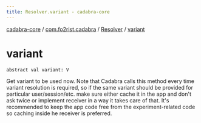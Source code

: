 ```yaml
---
title: Resolver.variant - cadabra-core
---
```


[cadabra-core](../../index.html) / [com.fo2rist.cadabra](../index.html) / [Resolver](index.html) / [variant](./variant.html)

# variant

`abstract val variant: V`

Get variant to be used now.
Note that Cadabra calls this method every time variant resolution is required, so if the same variant should be
provided for particular user/session/etc. make sure either cache it in the app and don't ask twice or
implement receiver in a way it takes care of that.
It's recommended to keep the app code free from the experiment-related code so caching inside he receiver is
preferred.

